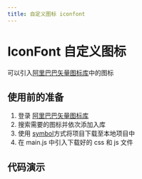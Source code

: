 ```yaml
---
title: 自定义图标 iconfont
---
```


# IconFont 自定义图标
可以引入[阿里巴巴矢量图标库](https://www.iconfont.cn/)中的图标

## 使用前的准备

1. 登录 [阿里巴巴矢量图标库](https://www.iconfont.cn/)
2. 搜索需要的图标并依次添加入库
3. 使用 [symbol](https://www.iconfont.cn/help/detail?spm=a313x.7781069.1998910419.d8d11a391&helptype=code)方式将项目下载至本地项目中
4. 在 main.js 中引入下载好的 css 和 js 文件

## 代码演示
&nbsp;

<code-box>
<template slot="demo">
  <icon-font name='icon-nanzhi' style="font-size:36px" />
  <icon-font name="icon-nvzhi" style="font-size:36px" />
  <icon-font name="icon-zuojiantou" style="font-size:36px" />
  <icon-font name="icon-youjiantou1" style="font-size:36px" />
  <icon-font name="icon-shezhi" style="font-size:36px" />
  <icon-font name="icon-guanbi" style="font-size:36px" />
</template>
<template slot="title">

## 基本使用

</template>
<template slot="desc">

指定图标对应的 `name` 属性

</template>
<template slot="code">

``` jsx
<template slot="demo">
  <icon-font name="icon-nanzhi" />
  <icon-font name="icon-nvzhi" />
  <icon-font name="icon-zuojiantou" />
  <icon-font name="icon-youjiantou1" />
  <icon-font name="icon-shezhi" />
  <icon-font name="icon-guanbi" />
</template>
```
</template>
</code-box>
&nbsp;
<code-box>
<template slot="demo">
  <div style="width: 88px;display: flex;flex-direction: column;align-items: center">
    <div style="width: 88px;height: 88px;display: flex;flex-direction: column;justify-content: center;align-items: center;margin-bottom: 5px">
    <icon-font name="icon-nanzhi" :size="demo_two_size" />
    </div>
    <a-input-number :min="16" :max="88" v-model="demo_two_size" step="10" @change="change" />
  </div>
</template>
<template slot="title">

## 控制图标大小

</template>
<template slot="desc">

设置 `size` 来控制图标的大小，

</template>
<template slot="code">

``` js
<template slot="demo">
  <div style="width: 88px;display: flex;flex-direction: column;align-items: center">
    <div style="width: 88px;height: 88px;display: flex;flex-direction: column;justify-content: center;align-items: center;margin-bottom: 5px">
    <icon-font name="icon-nanzhi" :size="demo_two_size" />
    </div>
    <a-input-number :min="16" :max="88" v-model="demo_two_size" step="10" @change="change" />
  </div>
</template>

export default {
  data () {
    return {
      demo_two_size: 'x-large'
    }
  },
  methods: {
    change (value) {
      this.demo_two_size = value
    }
  }
}
```
</template>
</code-box>
&nbsp;
<api-box>
<template slot="desc">

## props

参数 | 说明 | 类型 | 默认值
--|--|--|--
[name](#基本使用) | 使用 [阿里巴巴矢量图标库](https://www.iconfont.cn/) 中的类名 | string | ------
[size](#控制图标大小) | 图标的大小 | string \| number | 16px (ie8为12px)
</template>
</api-box>

<script>
export default {
  data () {
    return {
      demo_two_size: 36
    }
  },
  methods: {
    change (value) {
      this.demo_two_size = value
    }
  }
}
</script>